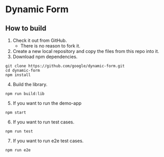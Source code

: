 # Dynamic Form

## How to build

1. Check it out from GitHub.
    * There is no reason to fork it.
2. Create a new local repository and copy the files from this repo into it.
3. Download npm dependencies.

``` shell
git clone https://github.com/google/dynamic-form.git
cd dynamic-form
npm install
```

4. Build the library.

``` shell
npm run build:lib
```

5. If you want to run the demo-app

``` shell
npm start
```

6. If you want to run test cases.

``` shell
npm run test
```

7. If you want to run e2e test cases.

``` shell
npm run e2e
```
